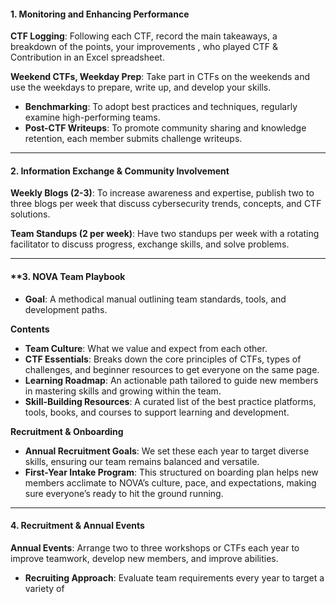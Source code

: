 #### 1. Monitoring and Enhancing Performance

**CTF Logging**: Following each CTF, record the main takeaways, a breakdown of the points, your improvements , who played CTF & Contribution in an Excel spreadsheet.

**Weekend CTFs, Weekday Prep**: Take part in CTFs on the weekends and use the weekdays to prepare, write up, and develop your skills.
- **Benchmarking**: To adopt best practices and techniques, regularly examine high-performing teams.
- **Post-CTF Writeups**: To promote community sharing and knowledge retention, each member submits challenge writeups.

---

#### **2. Information Exchange & Community Involvement**

**Weekly Blogs (2-3)**: To increase awareness and expertise, publish two to three blogs per week that discuss cybersecurity trends, concepts, and CTF solutions.

**Team Standups (2 per week)**: Have two standups per week with a rotating facilitator to discuss progress, exchange skills, and solve problems.

---

#### **3. NOVA Team Playbook
- **Goal**: A methodical manual outlining team standards, tools, and development paths.

 **Contents**

- **Team Culture**: What we value and expect from each other.
- **CTF Essentials**: Breaks down the core principles of CTFs, types of challenges, and beginner resources to get everyone on the same page.
- **Learning Roadmap**: An actionable path tailored to guide new members in mastering skills and growing within the team.
- **Skill-Building Resources**: A curated list of the best practice platforms, tools, books, and courses to support learning and development.

**Recruitment & Onboarding**

- **Annual Recruitment Goals**: We set these each year to target diverse skills, ensuring our team remains balanced and versatile.
- **First-Year Intake Program**: This structured on boarding plan helps new members acclimate to NOVA’s culture, pace, and expectations, making sure everyone’s ready to hit the ground running.
---

#### **4. Recruitment & Annual Events**

**Annual Events**: Arrange two to three workshops or CTFs each year to improve teamwork, develop new members, and improve abilities.

- **Recruiting Approach**: Evaluate team requirements every year to target a variety of







